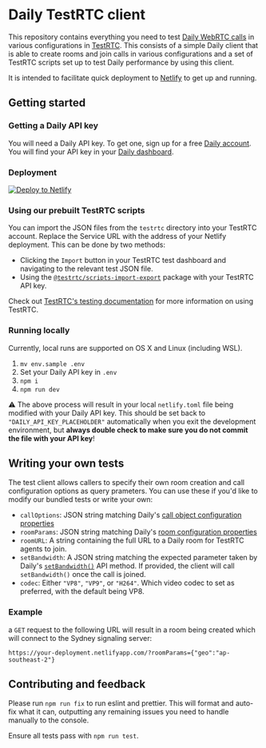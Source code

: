 # Daily TestRTC client

This repository contains everything you need to test [Daily WebRTC calls](https://daily.co) in various configurations in [TestRTC](https://testrtc.com). This consists of a simple Daily client that is able to create rooms and join calls in various configurations and a set of TestRTC scripts set up to test Daily performance by using this client.

It is intended to facilitate quick deployment to [Netlify](https://netlify.com) to get up and running.

## Getting started

### Getting a Daily API key

You will need a Daily API key. To get one, sign up for a free [Daily account](https://dashboard.daily.co/signup). You will find your API key in your [Daily dashboard](https://dashboard.daily.co/developers).

### Deployment

[![Deploy to Netlify](https://www.netlify.com/img/deploy/button.svg)](https://app.netlify.com/start/deploy?repository=https://github.com/daily-co/testrtc-client&stack=cms)

### Using our prebuilt TestRTC scripts

You can import the JSON files from the `testrtc` directory into your TestRTC account. Replace the Service URL with the address of your Netlify deployment. This can be done by two methods:

* Clicking the `Import` button in your TestRTC test dashboard and navigating to the relevant test JSON file.
* Using the [`@testrtc/scripts-import-export`](https://www.npmjs.com/package/@testrtc/scripts-import-export) package with your TestRTC API key.

Check out [TestRTC's testing documentation](https://testrtc.com/article-categories/testingrtc/) for more information on using TestRTC.

### Running locally

Currently, local runs are supported on OS X and Linux (including WSL).

1. `mv env.sample .env`
1. Set your Daily API key in `.env`
1. `npm i`
1. `npm run dev`

⚠️ The above process will result in your local `netlify.toml` file being modified with your Daily API key. This should be set back to `"DAILY_API_KEY_PLACEHOLDER"` automatically when you exit the development environment, but **always double check to make sure you do not commit the file with your API key**!

## Writing your own tests

The test client allows callers to specify their own room creation and call configuration options as query prameters. You can use these if you'd like to modify our bundled tests or write your own:

* `callOptions`: JSON string matching Daily's [call object configuration properties](https://docs.daily.co/reference/daily-js/factory-methods/create-call-object)
* `roomParams`: JSON string matching Daily's [room configuration properties](https://docs.daily.co/reference/rest-api/rooms/config)
* `roomURL`: A string containing the full URL to a Daily room for TestRTC agents to join.
* `setBandwidth`: A JSON string matching the expected parameter taken by Daily's [`setBandwidth()`](https://docs.daily.co/reference/daily-js/instance-methods/set-bandwidth#main) API method. If provided, the client will call `setBandwidth()` once the call is joined.
* `codec`: Either `"VP8"`, `"VP9"`, or `"H264"`. Which video codec to set as preferred, with the default being VP8.

### Example

a `GET` request to the following URL will result in a room being created which will connect to the Sydney signaling server:

```
https://your-deployment.netlifyapp.com/?roomParams={"geo":"ap-southeast-2"}
```

## Contributing and feedback

Please run `npm run fix` to run eslint and prettier. This will format and auto-fix what it can, outputting any remaining issues you need to handle manually to the console.

Ensure all tests pass with `npm run test`.